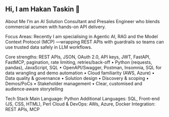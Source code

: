 ## Hi, I am Hakan Taskin 👋

About Me
I’m an AI Solution Consultant and Presales Engineer who blends commercial acumen with hands-on API delivery. 

Focus Areas: Recently I am specialising in Agentic AI, RAG and the Model Context Protocol (MCP) —wrapping REST APIs with guardrails so teams can use trusted data safely in LLM workflows.

Core strengths: REST APIs, JSON, OAuth 2.0, API keys, JWT, FastAPI, FastMCP, pagination, rate limiting, retries/back-off • Python (requests, pandas), JavaScript, SQL • OpenAPI/Swagger, Postman, Insomnia, SQL for data wrangling and demo automation • Cloud familiarity (AWS, Azure) • Data quality & governance • Solution design • Discovery & scoping • Demos/PoCs • Stakeholder management • Clear, customised and audience‑aware storytelling

Tech Stack
Main Language: Python
Additional Languages: SQL, Front-end (JS, CSS, HTML), Perl
Cloud & DevOps: AWs, Azure, Docker
Integration: REST APIs, MCP

<!--
**hakant66/hakant66** is a ✨ _special_ ✨ repository because its `README.md` (this file) appears on your GitHub profile.
Here are some ideas to get you started:

- 🔭 I’m currently working on ...
- 🌱 I’m currently learning ...
- 👯 I’m looking to collaborate on ...
- 🤔 I’m looking for help with ...
- 💬 Ask me about ...
- 📫 How to reach me: ...
- 😄 Pronouns: ...
- ⚡ Fun fact: ...
-->
